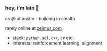### hey, i’m lain 👾

cs  @ ut austin - building in stealth

rarely online at [zelmus.com](https://zelmus.com)

- stack: `python`, `sql`, `c++`, `c#` etc.
- interests: reinforcement learning, alignment
